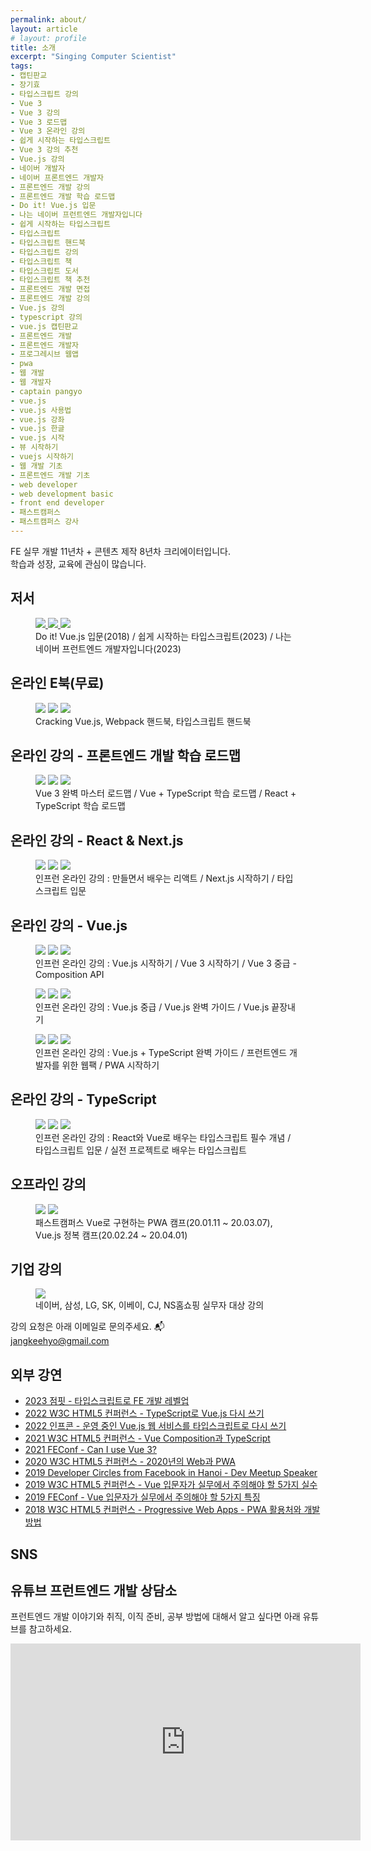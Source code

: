 ```yaml
---
permalink: about/
layout: article
# layout: profile
title: 소개
excerpt: "Singing Computer Scientist"
tags:
- 캡틴판교
- 장기효
- 타입스크립트 강의
- Vue 3
- Vue 3 강의
- Vue 3 로드맵
- Vue 3 온라인 강의
- 쉽게 시작하는 타입스크립트
- Vue 3 강의 추천
- Vue.js 강의
- 네이버 개발자
- 네이버 프론트엔드 개발자
- 프론트엔드 개발 강의
- 프론트엔드 개발 학습 로드맵
- Do it! Vue.js 입문
- 나는 네이버 프런트엔드 개발자입니다
- 쉽게 시작하는 타입스크립트
- 타입스크립트
- 타입스크립트 핸드북
- 타입스크립트 강의
- 타입스크립트 책
- 타입스크립트 도서
- 타입스크립트 책 추천
- 프론트엔드 개발 면접
- 프론트엔드 개발 강의
- Vue.js 강의
- typescript 강의
- vue.js 캡틴판교
- 프론트엔드 개발
- 프론트엔드 개발자
- 프로그레시브 웹앱
- pwa
- 웹 개발
- 웹 개발자
- captain pangyo
- vue.js
- vue.js 사용법
- vue.js 강좌
- vue.js 한글
- vue.js 시작
- 뷰 시작하기
- vuejs 시작하기
- 웹 개발 기초
- 프론트엔드 개발 기초
- web developer
- web development basic
- front end developer
- 패스트캠퍼스
- 패스트캠퍼스 강사
---
```


FE 실무 개발 11년차 + 콘텐츠 제작 8년차 크리에이터입니다.<br/>
학습과 성장, 교육에 관심이 많습니다.

## 저서

<figure class="third">
	<a href="http://www.yes24.com/24/goods/58206961?scode=032&OzSrank=1" target="_blank">
    <img src="{{ site.url }}/images/posts/web/vuejs/vue-yes24.jpeg">
  </a>
  <a href="https://www.yes24.com/Product/Goods/119410497" target="_blank">
    <img src="{{ site.url }}/images/posts/web/book/ts-book-cover.png">
  </a>
  <a href="https://www.yes24.com/Product/Goods/118444205" target="_blank">
    <img src="{{ site.url }}/images/posts/web/book/iam-naver-fe.jpeg">
  </a>
	<figcaption>Do it! Vue.js 입문(2018) / 쉽게 시작하는 타입스크립트(2023) / 나는 네이버 프런트엔드 개발자입니다(2023)</figcaption>
</figure>

## 온라인 E북(무료)

<figure class="third">
  <a href="https://joshua1988.github.io/vue-camp/" target="_blank"><img src="{{ site.url }}/images/posts/web/vuejs/cracking-vuejs.png"></a>
	<a href="https://joshua1988.github.io/webpack-guide/" target="_blank"><img src="{{ site.url }}/images/posts/web/webpack/webpack-guide.png"></a>
	<a href="https://joshua1988.github.io/ts/" target="_blank"><img src="{{ site.url }}/images/posts/web/typescript/ts-handbook.png"></a>
	<figcaption>Cracking Vue.js, Webpack 핸드북, 타입스크립트 핸드북</figcaption>
</figure>

## 온라인 강의 - 프론트엔드 개발 학습 로드맵

<figure class="third">
  <a href="https://www.inflearn.com/roadmaps/746" target="_blank"><img src="{{ site.url }}/images/posts/web/inflearn/vue3-roadmap.png"></a>
	<a href="https://www.inflearn.com/roadmaps/466" target="_blank"><img src="{{ site.url }}/images/posts/web/inflearn/vue-ts-roadmap.png"></a>
	<a href="https://www.inflearn.com/roadmaps/714" target="_blank"><img src="{{ site.url }}/images/posts/web/inflearn/react-ts-roadmap.png"></a>
	<figcaption>Vue 3 완벽 마스터 로드맵 / Vue + TypeScript 학습 로드맵 / React + TypeScript 학습 로드맵</figcaption>
</figure>

## 온라인 강의 - React & Next.js

<figure class="third">
  <a href="https://inf.run/mGBwi" target="_blank"><img src="{{ site.url }}/images/posts/web/inflearn/age-of-react.png"></a>
	<a href="https://inf.run/eTqGZ" target="_blank"><img src="{{ site.url }}/images/posts/web/inflearn/age-of-next.png"></a>
  <a href="https://inf.run/rizv" target="_blank"><img src="{{ site.url }}/images/posts/web/inflearn/ts1.png"></a>
	<figcaption>인프런 온라인 강의 : 만들면서 배우는 리액트 / Next.js 시작하기 / 타입스크립트 입문</figcaption>
</figure>

## 온라인 강의 - Vue.js

<figure class="third">
  <a href="https://www.inflearn.com/course/Age-of-Vuejs?inst=72986832&utm_source=blog&utm_medium=githubio&utm_campaign=captianpangyo&utm_term=banner" target="_blank"><img src="{{ site.url }}/images/posts/web/inflearn/lv1.png"></a>
  <a href="https://inf.run/cXB4" target="_blank"><img src="{{ site.url }}/images/posts/web/inflearn/vue3-learn.png"></a>
  <a href="https://inf.run/MZgCg" target="_blank"><img src="{{ site.url }}/images/posts/web/inflearn/vue3-composition.png"></a>
	<figcaption>인프런 온라인 강의 : Vue.js 시작하기 / Vue 3 시작하기 / Vue 3 중급 - Composition API</figcaption>
</figure>

<figure class="third">
	<a href="https://www.inflearn.com/course/vue-pwa-vue-js-중급?inst=dd3b6c65&utm_source=blog&utm_medium=githubio&utm_campaign=captianpangyo&utm_term=banner" target="_blank"><img src="{{ site.url }}/images/posts/web/inflearn/lv2.png"></a>
	<a href="https://www.inflearn.com/course/vue-js?inst=c76b3a50&utm_source=blog&utm_medium=githubio&utm_campaign=captianpangyo&utm_term=banner" target="_blank"><img src="{{ site.url }}/images/posts/web/inflearn/lv3.png"></a>
  <a href="https://www.inflearn.com/course/vue-js-끝내기-캡틴판교?inst=2071ec73&utm_source=blog&utm_medium=githubio&utm_campaign=captianpangyo&utm_term=banner" target="_blank"><img src="{{ site.url }}/images/posts/web/inflearn/lv4.png"></a>
	<figcaption>인프런 온라인 강의 : Vue.js 중급 / Vue.js 완벽 가이드 / Vue.js 끝장내기</figcaption>
</figure>

<figure class="third">
  <a href="https://www.inflearn.com/course/vue-ts?inst=0ced8395&utm_source=blog&utm_medium=githubio&utm_campaign=captianpangyo&utm_term=banner" target="_blank"><img src="{{ site.url }}/images/posts/web/inflearn/vue-ts.png"></a>
	<a href="https://www.inflearn.com/course/프런트엔드-웹팩?inst=747606f7&utm_source=blog&utm_medium=githubio&utm_campaign=captianpangyo&utm_term=banner" target="_blank"><img src="{{ site.url }}/images/posts/web/inflearn/webpack.png"></a>
	<a href="https://www.inflearn.com/course/pwa?utm_source=blog&utm_medium=githubio&utm_campaign=captianpangyo&utm_term=banner" target="_blank"><img src="{{ site.url }}/images/posts/web/inflearn/pwa.jpg"></a>
	<figcaption>인프런 온라인 강의 : Vue.js + TypeScript 완벽 가이드 / 프런트엔드 개발자를 위한 웹팩 / PWA 시작하기</figcaption>
</figure>

## 온라인 강의 - TypeScript

<figure class="third">
  <a href="https://inf.run/fdprC" target="_blank"><img src="{{ site.url }}/images/posts/web/inflearn/react-vue-ts.png"></a>
	<a href="https://www.inflearn.com/course/타입스크립트-입문?inst=f1ae9299&utm_source=blog&utm_medium=githubio&utm_campaign=captianpangyo&utm_term=banner" target="_blank"><img src="{{ site.url }}/images/posts/web/inflearn/ts1.png"></a>
  <a href="https://www.inflearn.com/course/타입스크립트-실전?inst=e5a8f85e&utm_source=blog&utm_medium=githubio&utm_campaign=captianpangyo&utm_term=banner" target="_blank"><img src="{{ site.url }}/images/posts/web/inflearn/ts2.png"></a>
	<figcaption>인프런 온라인 강의 : React와 Vue로 배우는 타입스크립트 필수 개념 / 타입스크립트 입문 / 실전 프로젝트로 배우는 타입스크립트</figcaption>
</figure>

## 오프라인 강의

<figure class="half">
	<a href="https://www.fastcampus.co.kr/dev_camp_wap/" target="_blank"><img src="{{ site.url }}/images/posts/web/fastcampus/wap.png"></a>
	<a href="https://www.fastcampus.co.kr/dev_camp_vue" target="_blank"><img src="{{ site.url }}/images/posts/web/fastcampus/vue.png"></a>
	<figcaption>패스트캠퍼스 Vue로 구현하는 PWA 캠프(20.01.11 ~ 20.03.07), Vue.js 정복 캠프(20.02.24 ~ 20.04.01)</figcaption>
</figure>

## 기업 강의

<figure class="full">
	<img src="{{ site.url }}/images/corporate-classes.png">
	<figcaption>네이버, 삼성, LG, SK, 이베이, CJ, NS홈쇼핑 실무자 대상 강의</figcaption>
</figure>

강의 요청은 아래 이메일로 문의주세요. 📬<br>
<a href="mailto:jangkeehyo@gmail.com">jangkeehyo@gmail.com</a>

## 외부 강연

- [2023 점핏 - 타입스크립트로 FE 개발 레벨업](https://levelup-with-ts.netlify.app/)
- [2022 W3C HTML5 컨퍼런스 - TypeScript로 Vue.js 다시 쓰기](https://event-us.kr/web/event/51029)
- [2022 인프콘 - 운영 중인 Vue.js 웹 서비스를 타입스크립트로 다시 쓰기](https://infcon2022-vuets.netlify.app/)
- [2021 W3C HTML5 컨퍼런스 - Vue Composition과 TypeScript](https://event-us.kr/web/event/23632)
- [2021 FEConf - Can I use Vue 3?](https://www.youtube.com/watch?v=Z0OG00YQeMg)
- [2020 W3C HTML5 컨퍼런스 - 2020년의 Web과 PWA](https://m.onoffmix.com/event/225007)
- [2019 Developer Circles from Facebook in Hanoi - Dev Meetup Speaker]()
- [2019 W3C HTML5 컨퍼런스 - Vue 입문자가 실무에서 주의해야 할 5가지 실수](https://m.onoffmix.com/event/194459)
- [2019 FEConf - Vue 입문자가 실무에서 주의해야 할 5가지 특징](https://www.youtube.com/watch?v=Z9OGUU6G8vM&list=PLZl3coZhX98rhAwsQ7ZuT4ItnsaY1sRcd&index=16)
- [2018 W3C HTML5 컨퍼런스 - Progressive Web Apps - PWA 활용처와 개발 방법](https://m.onoffmix.com/event/157648)

## SNS

<a class="btn-social youtube" href="https://www.youtube.com/@captainpangyo/"><i class="fa fa-youtube" aria-hidden="true"></i></a>
<a class="btn-social twitter" href="https://twitter.com/jangkeehyo"><i class="fa fa-twitter" aria-hidden="true"></i></a>
<a class="btn-social github" href="https://github.com/joshua1988"><i class="fa fa-github" aria-hidden="true"></i></a>
<a class="btn-social linkedin" href="https://www.linkedin.com/in/gihyojoshuajang/"><i class="fa fa-linkedin" aria-hidden="true"></i></a>
<a class="btn-social facebook" href="https://www.facebook.com/CaptainPangyo"><i class="fa fa-facebook" aria-hidden="true"></i></a>

## 유튜브 프런트엔드 개발 상담소

프런트엔드 개발 이야기와 취직, 이직 준비, 공부 방법에 대해서 알고 싶다면 아래 유튜브를 참고하세요.

<iframe width="560" height="315" src="https://www.youtube.com/embed/b7tUuV8s11I?start=748" title="YouTube video player" frameborder="0" allow="accelerometer; autoplay; clipboard-write; encrypted-media; gyroscope; picture-in-picture; web-share" allowfullscreen></iframe>
